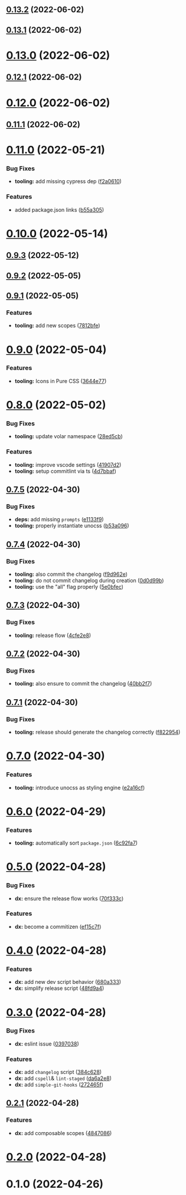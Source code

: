 ## [0.13.2](https://github.com/openwebstacks/stacks-starter/compare/v0.13.1...v0.13.2) (2022-06-02)



## [0.13.1](https://github.com/openwebstacks/stacks-starter/compare/v0.13.0...v0.13.1) (2022-06-02)



# [0.13.0](https://github.com/openwebstacks/stacks-starter/compare/v0.12.1...v0.13.0) (2022-06-02)



## [0.12.1](https://github.com/openwebstacks/stacks-starter/compare/v0.12.0...v0.12.1) (2022-06-02)



# [0.12.0](https://github.com/openwebstacks/stacks-starter/compare/v0.11.1...v0.12.0) (2022-06-02)



## [0.11.1](https://github.com/openwebstacks/stacks-starter/compare/v0.11.0...v0.11.1) (2022-06-02)



# [0.11.0](https://github.com/openwebstacks/stacks-starter/compare/v0.10.0...v0.11.0) (2022-05-21)


### Bug Fixes

* **tooling:** add missing cypress dep ([f2a0610](https://github.com/openwebstacks/stacks-starter/commit/f2a0610f6890f5539e8fa58ced0979a8dc58f13d))


### Features

* added package.json links ([b55a305](https://github.com/openwebstacks/stacks-starter/commit/b55a305da0078845de2e2b5b0b294bb96844b6f1))



# [0.10.0](https://github.com/openwebstacks/stacks-starter/compare/v0.9.3...v0.10.0) (2022-05-14)



## [0.9.3](https://github.com/openwebstacks/stacks-starter/compare/v0.9.2...v0.9.3) (2022-05-12)



## [0.9.2](https://github.com/openwebstacks/stacks-starter/compare/v0.9.1...v0.9.2) (2022-05-05)



## [0.9.1](https://github.com/openwebstacks/stacks-starter/compare/v0.9.0...v0.9.1) (2022-05-05)


### Features

* **tooling:** add new scopes ([7812bfe](https://github.com/openwebstacks/stacks-starter/commit/7812bfe33616e1b6abf5d87387a6674ada8ef082))



# [0.9.0](https://github.com/openwebstacks/stacks-starter/compare/v0.8.0...v0.9.0) (2022-05-04)


### Features

* **tooling:** Icons in Pure CSS ([3644e77](https://github.com/openwebstacks/stacks-starter/commit/3644e778325a53c435f7ea34242511a335f95b83))



# [0.8.0](https://github.com/openwebstacks/stacks-starter/compare/v0.7.5...v0.8.0) (2022-05-02)


### Bug Fixes

* **tooling:** update volar namespace ([28ed5cb](https://github.com/openwebstacks/stacks-starter/commit/28ed5cb998154df452abc0bf95c586acce084454))


### Features

* **tooling:** improve vscode settings ([41907d2](https://github.com/openwebstacks/stacks-starter/commit/41907d2fe580a09fe1e66baf443cf1e49217528b))
* **tooling:** setup commitlint via ts ([4d7bbaf](https://github.com/openwebstacks/stacks-starter/commit/4d7bbaf79be5658a4d6ee5174ddfa9c4d9c2800d))



## [0.7.5](https://github.com/openwebstacks/stacks-starter/compare/v0.7.4...v0.7.5) (2022-04-30)


### Bug Fixes

* **deps:** add missing `prompts` ([e1133f9](https://github.com/openwebstacks/stacks-starter/commit/e1133f91324c0f5169edd4f5392e8d8bc1e7c574))
* **tooling:** properly instantiate unocss ([b53a096](https://github.com/openwebstacks/stacks-starter/commit/b53a0965ba94d09575cd738d7f9c9106c6a27a24))



## [0.7.4](https://github.com/openwebstacks/stacks-starter/compare/v0.7.3...v0.7.4) (2022-04-30)


### Bug Fixes

* **tooling:** also commit the changelog ([f9d962e](https://github.com/openwebstacks/stacks-starter/commit/f9d962e3e58b8867dfd2b55234fdcd86ee319ba5))
* **tooling:** do not commit changelog during creation ([0d0d99b](https://github.com/openwebstacks/stacks-starter/commit/0d0d99bf910c0f559b12945b8213c8e6abe29024))
* **tooling:** use the "all" flag properly ([5e0bfec](https://github.com/openwebstacks/stacks-starter/commit/5e0bfecf3023cf4a103bbe24b69b1b5d19526b06))



## [0.7.3](https://github.com/openwebstacks/stacks-starter/compare/v0.7.2...v0.7.3) (2022-04-30)


### Bug Fixes

* **tooling:** release flow ([4cfe2e8](https://github.com/openwebstacks/stacks-starter/commit/4cfe2e843bfefe9a9123cfdf447b96ef174a6ffc))



## [0.7.2](https://github.com/openwebstacks/stacks-starter/compare/v0.7.1...v0.7.2) (2022-04-30)


### Bug Fixes

* **tooling:** also ensure to commit the changelog ([40bb2f7](https://github.com/openwebstacks/stacks-starter/commit/40bb2f785e427294a73ca84d5f520c18da3bb35c))



## [0.7.1](https://github.com/openwebstacks/stacks-starter/compare/v0.7.0...v0.7.1) (2022-04-30)


### Bug Fixes

* **tooling:** release should generate the changelog correctly ([f822954](https://github.com/openwebstacks/stacks-starter/commit/f822954d949f4912097a8b2df1f047d63eb87e00))



# [0.7.0](https://github.com/openwebstacks/stacks-starter/compare/v0.6.0...v0.7.0) (2022-04-30)


### Features

* **tooling:** introduce unocss as styling engine ([e2a16cf](https://github.com/openwebstacks/stacks-starter/commit/e2a16cf9f00abbd0bb0d1af88cf290fa867b1d04))



# [0.6.0](https://github.com/openwebstacks/stacks-starter/compare/v0.5.0...v0.6.0) (2022-04-29)


### Features

* **tooling:** automatically sort `package.json` ([6c92fa7](https://github.com/openwebstacks/stacks-starter/commit/6c92fa7018662fc3d88f5ec074020a19268c27b0))



# [0.5.0](https://github.com/openwebstacks/stacks-starter/compare/v0.4.0...v0.5.0) (2022-04-28)


### Bug Fixes

* **dx:** ensure the release flow works ([70f333c](https://github.com/openwebstacks/stacks-starter/commit/70f333c6d39f08011073ad3e9943506b387e0754))


### Features

* **dx:** become a commitizen ([ef15c7f](https://github.com/openwebstacks/stacks-starter/commit/ef15c7f19a366532586c9ffe00d52b136a955c35))



# [0.4.0](https://github.com/openwebstacks/stacks-starter/compare/v0.3.0...v0.4.0) (2022-04-28)


### Features

* **dx:** add new dev script behavior ([680a333](https://github.com/openwebstacks/stacks-starter/commit/680a333893290495803f2e640010cd5a9586a76d))
* **dx:** simplify release script ([48fd9a4](https://github.com/openwebstacks/stacks-starter/commit/48fd9a4e816c7c912a67e2206c203a18e710eb3c))



# [0.3.0](https://github.com/openwebstacks/stacks-starter/compare/v0.2.1...v0.3.0) (2022-04-28)


### Bug Fixes

* **dx:** eslint issue ([0397038](https://github.com/openwebstacks/stacks-starter/commit/039703849578d788fc83b2f88f478fe2c1eed07c))


### Features

* **dx:** add `changelog` script ([384c628](https://github.com/openwebstacks/stacks-starter/commit/384c62892dee2c62d5be6558a62ece0b59352de4))
* **dx:** add `cspell`& `lint-staged` ([da6a2e8](https://github.com/openwebstacks/stacks-starter/commit/da6a2e8ad1654c282f8f6bae477e670632c04bbb))
* **dx:** add `simple-git-hooks` ([272465f](https://github.com/openwebstacks/stacks-starter/commit/272465f78ccb76be112211790b2045fdc7e0797e))



## [0.2.1](https://github.com/openwebstacks/stacks-starter/compare/v0.2.0...v0.2.1) (2022-04-28)


### Features

* **dx:** add composable scopes ([4847086](https://github.com/openwebstacks/stacks-starter/commit/48470862cbaa3ac17b2266cafcf2568a0572ed94))



# [0.2.0](https://github.com/openwebstacks/stacks-starter/compare/v0.1.0...v0.2.0) (2022-04-28)



# 0.1.0 (2022-04-26)



